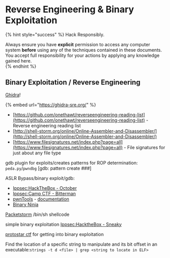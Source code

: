 # Reverse Engineering & Binary Exploitation

{% hint style="success" %}
Hack Responsibly.

Always ensure you have **explicit** permission to access any computer system **before** using any of the techniques contained in these documents.  You accept full responsibility for your actions by applying any knowledge gained here.  
{% endhint %}

## Binary Exploitation / Reverse Engineering

[Ghidra](https://ghidra-sre.org/)!

{% embed url="https://ghidra-sre.org/" %}

* [https://github.com/onethawt/reverseengineering-reading-list](https://github.com/onethawt/reverseengineering-reading-list) - Reverse engineering reading list
* [http://shell-storm.org/online/Online-Assembler-and-Disassembler/](http://shell-storm.org/online/Online-Assembler-and-Disassembler/)
* [https://www.filesignatures.net/index.php?page=all](https://www.filesignatures.net/index.php?page=all) - File signatures for just about any file type

gdb plugin for exploits/creates patterns for ROP determination: `peda.py`/`pwndbg` \[gdb: pattern create \#\#\#\]

ASLR Bypass/binary exploit/gdb:

* [Ippsec:HackTheBox - October](https://www.youtube.com/watch?v=K05mJazHhF4)
* [Ippsec:Camp CTF - Bitterman](https://www.youtube.com/watch?v=6S4A2nhHdWg)
* [pwnTools](https://github.com/Gallopsled/pwntools) - [documentation](http://docs.pwntools.com/en/stable/)
* [Binary Ninja](https://binary.ninja/)

[Packetstorm](https://packetstormsecurity.com/) /bin/sh shellcode

simple binary exploitation [Ippsec:HacktheBox - Sneaky](https://www.youtube.com/watch?v=1UGxjqTnuyo)

[protostar ctf](https://exploit-exercises.com/protostar/) for getting into binary exploitation

Find the location of a specific string to manipulate and its bit offset in an executable:`strings -t d <file> | grep <string to locate in ELF>`

